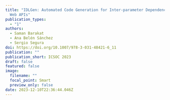 ```yaml
---
title: "IDLGen: Automated Code Generation for Inter-parameter Dependencies in
  Web APIs"
publication_types:
  - "1"
authors:
  - Saman Barakat
  - Ana Belén Sánchez
  - Sergio Segura
doi: https://doi.org/10.1007/978-3-031-48421-6_11
publication: ""
publication_short: ICSOC 2023
draft: false
featured: false
image:
  filename: ""
  focal_point: Smart
  preview_only: false
date: 2023-12-10T22:36:44.046Z
---
```

